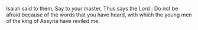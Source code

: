 Isaiah said to them, Say to your master, Thus says the Lord : Do not be afraid because of the words that you have heard, with which the young men of the king of Assyria have reviled me.
